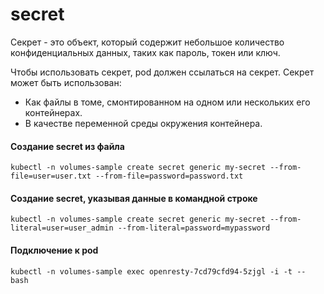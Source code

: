 # secret

Секрет - это объект, который содержит небольшое количество 
конфиденциальных данных, таких как пароль, токен или ключ.

Чтобы использовать секрет, pod должен ссылаться на секрет. 
Секрет может быть использован:

- Как файлы в томе, смонтированном на одном или нескольких 
его контейнерах.
- В качестве переменной среды окружения контейнера.

#### Создание secret из файла 
`kubectl -n volumes-sample create secret generic my-secret --from-file=user=user.txt --from-file=password=password.txt`

#### Создание secret, указывая данные в командной строке 
`kubectl -n volumes-sample create secret generic my-secret --from-literal=user=user_admin --from-literal=password=mypassword`
 
#### Подключение к pod
`kubectl -n volumes-sample exec openresty-7cd79cfd94-5zjgl -i -t -- bash`